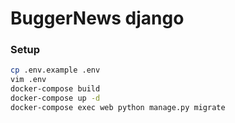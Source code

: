 # BuggerNews django

### Setup

```bash
cp .env.example .env
vim .env
docker-compose build
docker-compose up -d
docker-compose exec web python manage.py migrate
```
